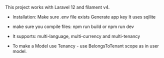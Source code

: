 This project works with Laravel 12 and filament v4.

- Installation:
 Make sure .env file exists
 Generate app key
 It uses sqllite
- make sure you compile files: npm run build or npm run dev

- It supports: multi-language, multi-currency and multi-tenancy
- To make a Model use Tenancy - use BelongsToTenant scope as in user model.
